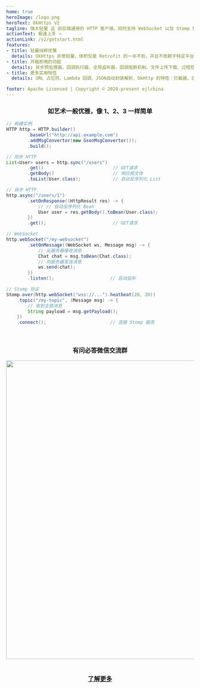 ```yaml
---
home: true
heroImage: /logo.png
heroText: OkHttps V2
tagline: 强大轻量 且 前后端通用的 HTTP 客户端，同时支持 WebSocket 以及 Stomp 协议
actionText: 极速上手 →
actionLink: /v2/getstart.html
features:
- title: 轻量纯粹优雅
  details: OkHttps 非常轻量，体积仅是 Retrofit 的一半不到，并且不依赖于特定平台，API 语义简洁舒适。
- title: 开箱即用的功能
  details: 异步预处理器、回调执行器、全局监听器、回调阻断机制、文件上传下载、过程控制、进度监听。
- title: 更多实用特性
  details: URL 占位符、Lambda 回调、JSON自动封装解析、OkHttp 的特性：拦截器、连接池、CookieJar 等。

footer: Apache Licensed | Copyright © 2020-present ejlchina
---
```


### <center> 如艺术一般优雅，像 1、2、3 一样简单 </center>

```java
// 构建实例
HTTP http = HTTP.builder()
        .baseUrl("http://api.example.com")
        .addMsgConvertor(new GsonMsgConvertor());
        .build();

// 同步 HTTP
List<User> users = http.sync("/users") 
        .get()                          // GET请求
        .getBody()                      // 响应报文体
        .toList(User.class);            // 自动反序列化 List 

// 异步 HTTP
http.async("/users/1")
        .setOnResponse((HttpResult res) -> {
            // // 自动反序列化 Bean 
            User user = res.getBody().toBean(User.class);
        })
        .get();                         // GET请求

// WebSocket
http.webSocket("/my-websocket") 
        .setOnMessage((WebSocket ws, Message msg) -> {
            // 从服务器接收消息
            Chat chat = msg.toBean(Chat.class);
            // 向服务器发送消息
            ws.send(chat); 
        })
        .listen();                     // 启动监听

// Stomp 协议
Stomp.over(http.webSocket("wss://...").heatbeat(20, 20))
    .topic("/my-topic", (Message msg) -> {
        // 收到主题消息
        String payload = msg.getPayload();
    })
    .connect();                        // 连接 Stomp 服务
```

<br/>

### <center> 有问必答微信交流群 </center>

<center> <img src="/wx_discuss.png" width = "800" /> </center>

<br/>

### [<center> 了解更多 </center>](/v2/)
